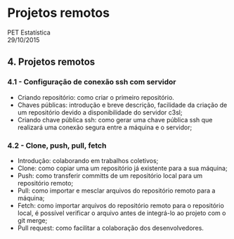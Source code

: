 # Projetos remotos
PET Estatística  
29/10/2015  

## 4. Projetos remotos ##

### 4.1 - Configuração de conexão ssh com servidor ###
* Criando repositório: como criar o primeiro repositório. 
* Chaves públicas: introdução e breve descrição, facilidade da criação de um repositório devido a disponibilidade do servidor c3sl;
* Criando chave pública ssh: como gerar uma chave pública ssh que realizará uma conexão segura entre a máquina e o servidor;

### 4.2 - Clone, push, pull, fetch ###
* Introdução: colaborando em trabalhos coletivos;
* Clone: como copiar uma um repositório já existente para a sua máquina;
* Push: como transferir committs de um repositório local para um repositório remoto;
* Pull: como importar e mesclar arquivos do repositório remoto para a máquina;
* Fetch: como importar arquivos do repositório remoto para o repositório local, é possível verificar o arquivo antes de integrá-lo ao projeto com o git merge;
* Pull request: como facilitar a colaboração dos desenvolvedores.
